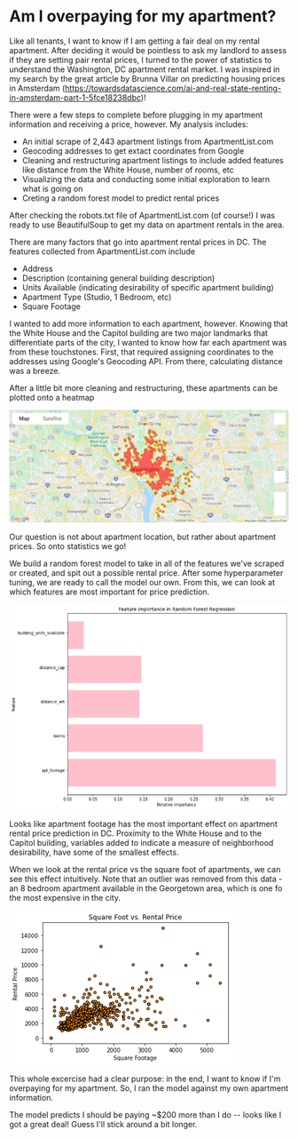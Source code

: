 # Am I overpaying for my apartment?
Like all tenants, I want to know if I am getting a fair deal on my rental apartment. After deciding it would be pointless to ask my landlord to assess if they are setting pair rental prices, I turned to the power of statistics to understand the Washington, DC apartment rental market. I was inspired in my search by the great article by Brunna Villar on predicting housing prices in Amsterdam (https://towardsdatascience.com/ai-and-real-state-renting-in-amsterdam-part-1-5fce18238dbc)!

There were a few steps to complete before plugging in my apartment information and receiving a price, however. My analysis includes:
  - An initial scrape of 2,443 apartment listings from ApartmentList.com
  - Geocoding addresses to get extact coordinates from Google
  - Cleaning and restructuring apartment listings to include added features like distance from the White House, number of rooms, etc
  - Visualizing the data and conducting some initial exploration to learn what is going on
  - Creting a random forest model to predict rental prices
  
After checking the robots.txt file of ApartmentList.com (of course!) I was ready to use BeautifulSoup to get my data on apartment rentals in the area.
  
There are many factors that go into apartment rental prices in DC. The features collected from ApartmentList.com include
  - Address
  - Description (containing general building description)
  - Units Available (indicating desirability of specific apartment building)
  - Apartment Type (Studio, 1 Bedroom, etc)
  - Square Footage
  
I wanted to add more information to each apartment, however. Knowing that the White House and the Capitol building are two major landmarks that differentiate parts of the city, I wanted to know how far each apartment was from these touchstones. First, that required assigning coordinates to the addresses using Google's Geocoding API. From there, calculating distance was a breeze.
  
After a little bit more cleaning and restructuring, these apartments can be plotted onto a heatmap

![apt_heatmap](https://github.com/mathyjokes/ApartmentList.com/blob/master/apartment_heatmap.png)

Our question is not about apartment location, but rather about apartment prices. So onto statistics we go!

We build a random forest model to take in all of the features we've scraped or created, and spit out a possible rental price. After some hyperparameter tuning, we are ready to call the model our own. From this, we can look at which features are most important for price prediction.

![feature_importance](https://github.com/mathyjokes/ApartmentList.com/blob/master/feature_importance.png)

Looks like apartment footage has the most important effect on apartment rental price prediction in DC. 
Proximity to the White House and to the Capitol building, variables added to indicate a measure of neighborhood desirability, have some of the smallest effects.

When we look at the rental price vs the square foot of apartments, we can see this effect intuitively.
Note that an outlier was removed from this data - an 8 bedroom apartment available in the Georgetown area, which is one fo the most expensive in the city.

![sqft_price](https://github.com/mathyjokes/ApartmentList.com/blob/master/sqft_vs_rentalprice_no_outliers.png)

This whole excercise had a clear purpose: in the end, I want to know if I'm overpaying for my apartment.
So, I ran the model against my own apartment information.

The model predicts I should be paying ~$200 more than I do -- looks like I got a great deal! Guess I'll stick around a bit longer.
